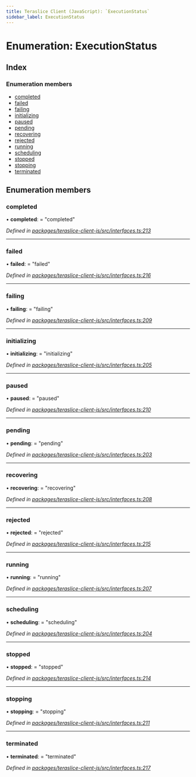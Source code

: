 ```yaml
---
title: Teraslice Client (JavaScript): `ExecutionStatus`
sidebar_label: ExecutionStatus
---
```


# Enumeration: ExecutionStatus

## Index

### Enumeration members

* [completed](executionstatus.md#completed)
* [failed](executionstatus.md#failed)
* [failing](executionstatus.md#failing)
* [initializing](executionstatus.md#initializing)
* [paused](executionstatus.md#paused)
* [pending](executionstatus.md#pending)
* [recovering](executionstatus.md#recovering)
* [rejected](executionstatus.md#rejected)
* [running](executionstatus.md#running)
* [scheduling](executionstatus.md#scheduling)
* [stopped](executionstatus.md#stopped)
* [stopping](executionstatus.md#stopping)
* [terminated](executionstatus.md#terminated)

## Enumeration members

###  completed

• **completed**: = "completed"

*Defined in [packages/teraslice-client-js/src/interfaces.ts:213](https://github.com/terascope/teraslice/blob/653cf7530/packages/teraslice-client-js/src/interfaces.ts#L213)*

___

###  failed

• **failed**: = "failed"

*Defined in [packages/teraslice-client-js/src/interfaces.ts:216](https://github.com/terascope/teraslice/blob/653cf7530/packages/teraslice-client-js/src/interfaces.ts#L216)*

___

###  failing

• **failing**: = "failing"

*Defined in [packages/teraslice-client-js/src/interfaces.ts:209](https://github.com/terascope/teraslice/blob/653cf7530/packages/teraslice-client-js/src/interfaces.ts#L209)*

___

###  initializing

• **initializing**: = "initializing"

*Defined in [packages/teraslice-client-js/src/interfaces.ts:205](https://github.com/terascope/teraslice/blob/653cf7530/packages/teraslice-client-js/src/interfaces.ts#L205)*

___

###  paused

• **paused**: = "paused"

*Defined in [packages/teraslice-client-js/src/interfaces.ts:210](https://github.com/terascope/teraslice/blob/653cf7530/packages/teraslice-client-js/src/interfaces.ts#L210)*

___

###  pending

• **pending**: = "pending"

*Defined in [packages/teraslice-client-js/src/interfaces.ts:203](https://github.com/terascope/teraslice/blob/653cf7530/packages/teraslice-client-js/src/interfaces.ts#L203)*

___

###  recovering

• **recovering**: = "recovering"

*Defined in [packages/teraslice-client-js/src/interfaces.ts:208](https://github.com/terascope/teraslice/blob/653cf7530/packages/teraslice-client-js/src/interfaces.ts#L208)*

___

###  rejected

• **rejected**: = "rejected"

*Defined in [packages/teraslice-client-js/src/interfaces.ts:215](https://github.com/terascope/teraslice/blob/653cf7530/packages/teraslice-client-js/src/interfaces.ts#L215)*

___

###  running

• **running**: = "running"

*Defined in [packages/teraslice-client-js/src/interfaces.ts:207](https://github.com/terascope/teraslice/blob/653cf7530/packages/teraslice-client-js/src/interfaces.ts#L207)*

___

###  scheduling

• **scheduling**: = "scheduling"

*Defined in [packages/teraslice-client-js/src/interfaces.ts:204](https://github.com/terascope/teraslice/blob/653cf7530/packages/teraslice-client-js/src/interfaces.ts#L204)*

___

###  stopped

• **stopped**: = "stopped"

*Defined in [packages/teraslice-client-js/src/interfaces.ts:214](https://github.com/terascope/teraslice/blob/653cf7530/packages/teraslice-client-js/src/interfaces.ts#L214)*

___

###  stopping

• **stopping**: = "stopping"

*Defined in [packages/teraslice-client-js/src/interfaces.ts:211](https://github.com/terascope/teraslice/blob/653cf7530/packages/teraslice-client-js/src/interfaces.ts#L211)*

___

###  terminated

• **terminated**: = "terminated"

*Defined in [packages/teraslice-client-js/src/interfaces.ts:217](https://github.com/terascope/teraslice/blob/653cf7530/packages/teraslice-client-js/src/interfaces.ts#L217)*
